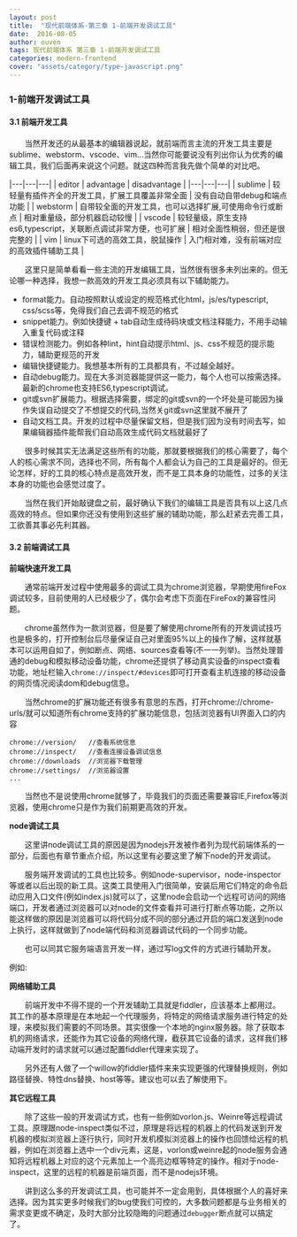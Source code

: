 ```yaml
---
layout: post
title:  "现代前端体系-第三章 1-前端开发调试工具"
date:  2016-08-05
author: ouven
tags: 现代前端体系 第三章 1-前端开发调试工具
categories: modern-frontend
cover: "assets/category/type-javascript.png"
---
```


### 1-前端开发调试工具


#### 3.1 前端开发工具

&emsp;&emsp;当然开发还的从最基本的编辑器说起，就前端而言主流的开发工具主要是sublime、webstorm、vscode、vim...当然你可能要说没有列出你认为优秀的编辑工具，我们后面再来说这个问题。就这四种而言我先做个简单的对比吧。

|---|---|---|
| editor | advantage | disadvantage |
|---|---|---|
| sublime | 较轻量有插件齐全的开发工具，扩展工具覆盖非常全面 | 没有自动自带debug和端点功能 |
| webstorm | 自带较全面的开发工具，也可以选择扩展,可使用命令行或断点 | 相对重量级，部分机器启动较慢 |
| vscode | 较轻量级，原生支持es6,typescript，关联断点调试非常方便，也可扩展 | 相对全面性稍弱，但还是很完整的 |
| vim | linux下可选的高效工具，脱鼠操作 | 入门相对难，没有前端对应的高效插件辅助工具 |

&emsp;&emsp;这里只是简单看看一些主流的开发编辑工具，当然很有很多未列出来的。但无论哪一种选择，我想一款高效的开发工具必须具有以下辅助能力。

- format能力。自动按照默认或设定的规范格式化html，js/es/typescript, css/scss等，免得我们自己去调不规范的格式
- snippet能力。例如快捷键 + tab自动生成待码块或文档注释能力，不用手动输入重复代码或注释
- 错误检测能力。例如各种lint，hint自动提示html、js、css不规范的提示能力，辅助更规范的开发
- 编辑快捷键能力。我想基本所有的工具都具有，不过越全越好。
- 自动debug能力。现在大多浏览器能提供这一能力，每个人也可以按需选择。最新的chrome也支持ES6,typescript调试。
- git或svn扩展能力。根据选择需要，绑定的git或svn的一个坏处是可能因为操作失误自动提交了不想提交的代码,当然关git或svn这里就不展开了
- 自动文档工具。开发的过程中尽量保留文档，但是我们因为没有时间去写，如果编辑器插件能帮我们自动高效生成代码文档就最好了

&emsp;&emsp;很多时候其实无法满足这些所有的功能，那就要根据我们的核心需要了，每个人的核心需求不同，选择也不同，所有每个人都会认为自己的工具是最好的。但无论怎样，好的工具的核心特点是高效开发，而不是工具本身的功能性，过多的关注本身的功能也会感觉过度了。

&emsp;&emsp;当然在我们开始敲键盘之前，最好确认下我们的编辑工具是否具有以上这几点高效的特点。但如果你还没有使用到这些扩展的辅助功能，那么赶紧去完善工具，工欲善其事必先利其器。

#### 3.2 前端调试工具

**前端快速开发工具**

&emsp;&emsp;通常前端开发过程中使用最多的调试工具为chrome浏览器，早期使用fireFox调试较多，目前使用的人已经极少了，偶尔会考虑下页面在FireFox的兼容性问题。

&emsp;&emsp;chrome虽然作为一款浏览器，但是要了解使用chrome所有的开发调试技巧也是极多的，打开控制台后尽量保证自己对里面95%以上的操作了解，这样就基本可以运用自如了，例如断点、网络、sources查看等(不一一列举)。当然处理普通的debug和模拟移动设备功能，chrome还提供了移动真实设备的inspect查看功能，地址栏输入`chrome://inspect/#devices`即可打开查看主机连接的移动设备的网页情况阅读dom和debug信息。

&emsp;&emsp;当然chrome的扩展功能还有很多有意思的东西，打开chrome://chrome-urls/就可以知道所有chrome支持的扩展功能信息，包括浏览器有UI界面入口的内容

```
chrome://version/  	//查看系统信息
chrome://inspect/	//查看连接设备调试信息
chrome://downloads	//浏览器下载管理
chrome://settings/	//浏览器设置
...
```

&emsp;&emsp;当然也不是说使用chrome就够了，毕竟我们的页面还需要兼容IE,Firefox等浏览器，使用chrome只是作为我们前期更高效的开发。

**node调试工具**

&emsp;&emsp;这里讲node调试工具的原因是因为nodejs开发被作者列为现代前端体系的一部分，后面也有章节重点介绍，所以这里有必要这里了解下node的开发调试。

&emsp;&emsp;服务端开发调试的工具也比较多。例如node-supervisor，node-inspector等或者以后出现的新工具。这类工具使用入门很简单，安装后用它们特定的命令启动应用入口文件(例如index.js)就可以了，这里node会启动一个远程可访问的网络端口，开发者通过浏览器可以对node的文件查看并可进行打断点等功能，之所以能这样做的原因是浏览器可以将代码分成不同的部分通过开启的端口发送到node上执行，这样就做到了node端代码和浏览器调试代码的一个同步功能。

&emsp;&emsp;也可以同其它服务端语言开发一样，通过写log文件的方式进行辅助开发。

例如:


**网络辅助工具**

&emsp;&emsp;前端开发中不得不提的一个开发辅助工具就是fiddler，应该基本上都用过。其工作的基本原理是在本地起一个代理服务，将特定的网络请求服务进行特定的处理，来模拟我们需要的不同场景。其实很像一个本地的nginx服务器。除了获取本机的网络请求，还能作为其它设备的网络代理，截获其它设备的请求，这样我们移动端开发时的请求就可以通过配置fiddler代理来实现了。

&emsp;&emsp;另外还有人做了一个willow的fiddler插件来来实现更强的代理替换规则，例如路径替换、特性dns替换、host等等。建议也可以去了解使用下。

**其它远程工具**

&emsp;&emsp;除了这些一般的开发调试方式，也有一些例如vorlon.js、Weinre等远程调试工具。原理跟node-inspect类似不过，原理是将远程的机器上的代码发送到开发机器的模拟浏览器上逐行执行，同时开发机模拟浏览器上的操作也回馈给远程的机器，例如在浏览器上选中一个div元素，这是，vorlon或weinre起的node服务会通知将远程机器上对应的这个元素加上一个高亮边框等特定的操作。相对于node-inspect，这里的远程的机器是前端页面，而不是nodejs环境。

&emsp;&emsp;讲到这么多的开发调试工具，也可能并不一定会用到，具体根据个人的喜好来选择。因为其实更多时候我们的bug使我们可控的，大多数问题都是与业务相关的需求变更或不确定，及时大部分比较隐晦的问题通过`debugger`断点就可以搞定了。


